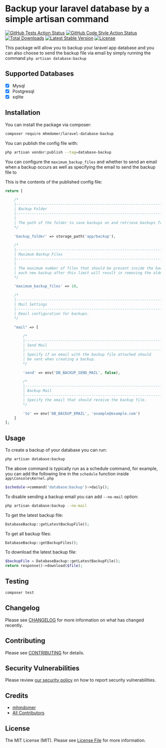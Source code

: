 # Backup your laravel database by a simple artisan command

[![GitHub Tests Action Status](https://img.shields.io/github/workflow/status/mhmdomer/laravel-database-backup/run-tests?label=tests)](https://github.com/mhmdomer/laravel-database-backup/actions/workflows/run-tests.yml/badge.svg)
[![GitHub Code Style Action Status](https://img.shields.io/github/workflow/status/mhmdomer/laravel-database-backup/Check%20&%20fix%20styling?label=code%20style)](https://github.com/mhmdomer/laravel-database-backup/actions/workflows/php-cs-fixer.yml/badge.svg)
[![Total Downloads](https://img.shields.io/packagist/dt/mhmdomer/laravel-database-backup.svg?style=flat-square)](https://packagist.org/packages/mhmdomer/laravel-database-backup)
[![Latest Stable Version](http://poser.pugx.org/mhmdomer/laravel-database-backup/v)](https://packagist.org/packages/mhmdomer/laravel-database-backup)
[![License](http://poser.pugx.org/mhmdomer/laravel-database-backup/license)](https://packagist.org/packages/mhmdomer/laravel-database-backup)

This package will allow you to backup your laravel app database and you can also choose to send the backup file via email by simply running the command `php artisan database:backup`

## Supported Databases

-   [x] Mysql
-   [x] Postgresql
-   [x] sqlite

## Installation

You can install the package via composer:

```bash
composer require mhmdomer/laravel-database-backup
```

You can publish the config file with:

```bash
php artisan vendor:publish --tag=database-backup
```

You can configure the `maximum_backup_files` and whether to send an email when a backup occurs as well as specifying the email to send the backup file to

This is the contents of the published config file:

```php
return [

    /*
    |-------------------------------------------------------------------------
    | Backup Folder
    |-------------------------------------------------------------------------
    |
    | The path of the folder to save backups on and retrieve backups from.
    */

    'backup_folder' => storage_path('app/backup'),

    /*
    |-------------------------------------------------------------------------
    | Maximum Backup Files
    |-------------------------------------------------------------------------
    |
    | The maximum number of files that should be present inside the backup folder,
    | each new backup after this limit will result in removing the oldest backup file
    */

    'maximum_backup_files' => 10,

    /*
    |-------------------------------------------------------------------------
    | Mail Settings
    |-------------------------------------------------------------------------
    | Email configuration for backups.
    */

    "mail" => [

        /*
        |-------------------------------------------------------------------------
        | Send Mail
        |-------------------------------------------------------------------------
        | Specify if an email with the backup file attached should
        | be sent when creating a backup.
        */

        'send' => env('DB_BACKUP_SEND_MAIL', false),

        /*
        |-------------------------------------------------------------------------
        | Backup Mail
        |-------------------------------------------------------------------------
        | Specify the email that should receive the backup file.
        */

        'to' => env('DB_BACKUP_EMAIL', 'example@example.com')
    ]
];

```

## Usage

To create a backup of your database you can run:

```bash
php artisan database:backup
```

The above command is typically run as a schedule command,
for example, you can add the following line in the `schedule` function
inside `app\Console\Kernel.php`

```php
$schedule->command('database:backup')->daily();
```

To disable sending a backup email you can add `--no-mail` option:

```bash
php artisan database:backup --no-mail
```

To get the latest backup file:

```php
DatabaseBackup::getLatestBackupFile();
```

To get all backup files:

```php
DatabaseBackup::getBackupFiles();
```

To download the latest backup file:

```php
$backupFile = DatabaseBackup::getLatestBackupFile();
return response()->download($file);
```

## Testing

```bash
composer test
```

## Changelog

Please see [CHANGELOG](CHANGELOG.md) for more information on what has changed recently.

## Contributing

Please see [CONTRIBUTING](.github/CONTRIBUTING.md) for details.

## Security Vulnerabilities

Please review [our security policy](../../security/policy) on how to report security vulnerabilities.

## Credits

-   [mhmdomer](https://github.com/mhmdomer)
-   [All Contributors](../../contributors)

## License

The MIT License (MIT). Please see [License File](LICENSE.md) for more information.
